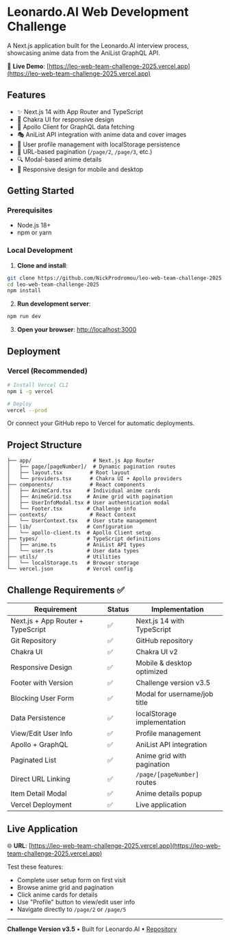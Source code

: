 # Leonardo.AI Web Development Challenge

A Next.js application built for the Leonardo.AI interview process, showcasing anime data from the AniList GraphQL API.

🚀 **Live Demo**: [https://leo-web-team-challenge-2025.vercel.app](https://leo-web-team-challenge-2025.vercel.app)

## Features

- ✨ Next.js 14 with App Router and TypeScript
- 🎨 Chakra UI for responsive design
- 📡 Apollo Client for GraphQL data fetching
- 🎭 AniList API integration with anime data and cover images
- 👤 User profile management with localStorage persistence
- 📄 URL-based pagination (`/page/2`, `/page/3`, etc.)
- 🔍 Modal-based anime details
- 📱 Responsive design for mobile and desktop

## Getting Started

### Prerequisites
- Node.js 18+
- npm or yarn

### Local Development

1. **Clone and install**:
```bash
git clone https://github.com/NickProdromou/leo-web-team-challenge-2025.git
cd leo-web-team-challenge-2025
npm install
```

2. **Run development server**:
```bash
npm run dev
```

3. **Open your browser**: [http://localhost:3000](http://localhost:3000)

## Deployment

### Vercel (Recommended)
```bash
# Install Vercel CLI
npm i -g vercel

# Deploy
vercel --prod
```

Or connect your GitHub repo to Vercel for automatic deployments.

## Project Structure

```
├── app/                    # Next.js App Router
│   ├── page/[pageNumber]/  # Dynamic pagination routes
│   ├── layout.tsx         # Root layout
│   └── providers.tsx      # Chakra UI + Apollo providers
├── components/            # React components
│   ├── AnimeCard.tsx     # Individual anime cards
│   ├── AnimeGrid.tsx     # Anime grid with pagination
│   ├── UserInfoModal.tsx # User authentication modal
│   └── Footer.tsx        # Challenge info
├── contexts/              # React Context
│   └── UserContext.tsx   # User state management
├── lib/                  # Configuration
│   └── apollo-client.ts  # Apollo Client setup
├── types/                # TypeScript definitions
│   ├── anime.ts          # AniList API types
│   └── user.ts           # User data types
├── utils/                # Utilities
│   └── localStorage.ts   # Browser storage
└── vercel.json           # Vercel config
```

## Challenge Requirements ✅

| Requirement | Status | Implementation |
|-------------|---------|----------------|
| Next.js + App Router + TypeScript | ✅ | Next.js 14 with TypeScript |
| Git Repository | ✅ | GitHub repository |
| Chakra UI | ✅ | Chakra UI v2 |
| Responsive Design | ✅ | Mobile & desktop optimized |
| Footer with Version | ✅ | Challenge version v3.5 |
| Blocking User Form | ✅ | Modal for username/job title |
| Data Persistence | ✅ | localStorage implementation |
| View/Edit User Info | ✅ | Profile management |
| Apollo + GraphQL | ✅ | AniList API integration |
| Paginated List | ✅ | Anime grid with pagination |
| Direct URL Linking | ✅ | `/page/[pageNumber]` routes |
| Item Detail Modal | ✅ | Anime details popup |
| Vercel Deployment | ✅ | Live application |

## Live Application

🌐 **URL**: [https://leo-web-team-challenge-2025.vercel.app](https://leo-web-team-challenge-2025.vercel.app)

Test these features:
- Complete user setup form on first visit
- Browse anime grid and pagination
- Click anime cards for details
- Use "Profile" button to view/edit user info
- Navigate directly to `/page/2` or `/page/5`

---

**Challenge Version v3.5** • Built for Leonardo.AI • [Repository](https://github.com/NickProdromou/leo-web-team-challenge-2025)
